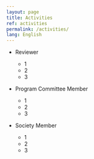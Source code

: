 ```yaml
---
layout: page
title: Activities
ref: activities
permalink: /activities/
lang: English
---
```


* Reviewer
  * 1
  * 2
  * 3

* Program Committee Member
  * 1
  * 2
  * 3

* Society Member
  * 1
  * 2
  * 3
